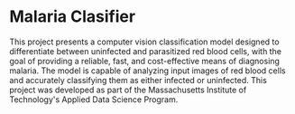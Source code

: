# Malaria Clasifier
 
 This project presents a computer vision classification model designed to differentiate between uninfected and parasitized red blood cells, with the goal of providing a reliable, fast, and cost-effective means of diagnosing malaria. The model is capable of analyzing input images of red blood cells and accurately classifying them as either infected or uninfected. This project was developed as part of the Massachusetts Institute of Technology's Applied Data Science Program.
